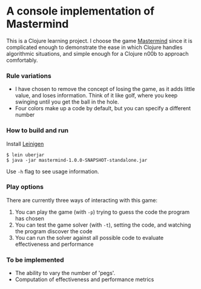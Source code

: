 A console implementation of Mastermind
======================================

This is a Clojure learning project. I choose the game [Mastermind](http://en.wikipedia.org/wiki/Mastermind_(board_game)) since it is complicated enough to demonstrate the ease in which Clojure handles algorithmic situations, and simple enough for a Clojure n00b to approach comfortably.

### Rule variations
* I have chosen to remove the concept of losing the game, as it adds little value, and loses information. Think of it like golf, where you keep swinging until you get the ball in the hole.
* Four colors make up a code by default, but you can specify a different number

### How to build and run

Install [Leinigen](http://leiningen.org/)

    $ lein uberjar
    $ java -jar mastermind-1.0.0-SNAPSHOT-standalone.jar

Use `-h` flag to see usage information.

### Play options

There are currently three ways of interacting with this game:
1. You can play the game (with `-p`) trying to guess the code the program has chosen
2. You can test the game solver (with `-t`), setting the code, and watching the program discover the code
3. You can run the solver against all possible code to evaluate effectiveness and performance

### To be implemented
* The ability to vary the number of 'pegs'.
* Computation of effectiveness and performance metrics
